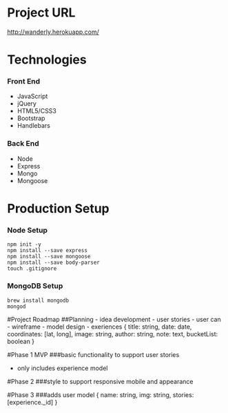 # Project URL
http://wanderly.herokuapp.com/

# Technologies
### Front End
- JavaScript
- jQuery
- HTML5/CSS3
- Bootstrap
- Handlebars

### Back End
- Node
- Express
- Mongo
- Mongoose

# Production Setup
### Node Setup
``` 
npm init -y
npm install --save express
npm install --save mongoose
npm install --save body-parser
touch .gitignore
```
### MongoDB Setup
```
brew install mongodb
mongod
```

#Project Roadmap
    ##Planning
    - idea development
    - user stories
        - user can
    - wireframe
    - model design
        - exeriences
            {
            title: string,
            date: date,
            coordinates: [lat, long],
            image: string,
            author: string,
            note: text,
            bucketList: boolean
            }

#Phase 1 MVP
###basic functionality to support user stories
- only includes experience model

#Phase 2
###style to support responsive mobile and appearance

#Phase 3
###adds user model
    {
        name: string,
        img: string,
        stories: [experience._id]
    }
